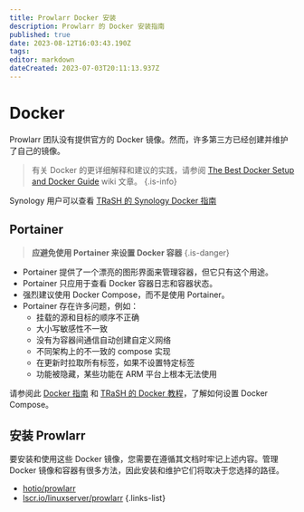 ```yaml
---
title: Prowlarr Docker 安装
description: Prowlarr 的 Docker 安装指南
published: true
date: 2023-08-12T16:03:43.190Z
tags: 
editor: markdown
dateCreated: 2023-07-03T20:11:13.937Z
---
```


# Docker

Prowlarr 团队没有提供官方的 Docker 镜像。然而，许多第三方已经创建并维护了自己的镜像。

> 有关 Docker 的更详细解释和建议的实践，请参阅 [The Best Docker Setup and Docker Guide](/docker-guide) wiki 文章。
{.is-info}

Synology 用户可以查看 [TRaSH 的 Synology Docker 指南](https://trash-guides.info/Hardlinks/How-to-setup-for/Synology/)

## Portainer

> **应避免使用 Portainer 来设置 Docker 容器** {.is-danger}

- Portainer 提供了一个漂亮的图形界面来管理容器，但它只有这个用途。
- Portainer 只应用于查看 Docker 容器日志和容器状态。
- 强烈建议使用 Docker Compose，而不是使用 Portainer。
- Portainer 存在许多问题，例如：
  - 挂载的源和目标的顺序不正确
  - 大小写敏感性不一致
  - 没有为容器间通信自动创建自定义网络
  - 不同架构上的不一致的 compose 实现
  - 在更新时拉取所有标签，如果不设置特定标签
  - 功能被隐藏，某些功能在 ARM 平台上根本无法使用

请参阅此 [Docker 指南](/docker-guide) 和 [TRaSH 的 Docker 教程](https://trash-guides.info/hardlinks/)，了解如何设置 Docker Compose。

## 安装 Prowlarr

要安装和使用这些 Docker 镜像，您需要在遵循其文档时牢记上述内容。管理 Docker 镜像和容器有很多方法，因此安装和维护它们将取决于您选择的路径。

- [hotio/prowlarr](https://hotio.dev/containers/prowlarr/)
- [lscr.io/linuxserver/prowlarr](https://docs.linuxserver.io/images/docker-prowlarr)
{.links-list}